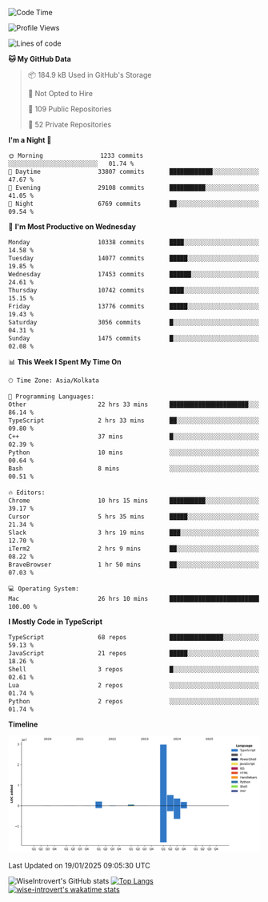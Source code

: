 <!--START_SECTION:waka-->
![Code Time](http://img.shields.io/badge/Code%20Time-2%2C135%20hrs-blue)

![Profile Views](http://img.shields.io/badge/Profile%20Views-0-blue)

![Lines of code](https://img.shields.io/badge/From%20Hello%20World%20I%27ve%20Written-43.2%20million%20lines%20of%20code-blue)

**🐱 My GitHub Data** 

> 📦 184.9 kB Used in GitHub's Storage 
 > 
> 🚫 Not Opted to Hire
 > 
> 📜 109 Public Repositories 
 > 
> 🔑 52 Private Repositories 
 > 
**I'm a Night 🦉** 

```text
🌞 Morning                1233 commits        ░░░░░░░░░░░░░░░░░░░░░░░░░   01.74 % 
🌆 Daytime                33807 commits       ████████████░░░░░░░░░░░░░   47.67 % 
🌃 Evening                29108 commits       ██████████░░░░░░░░░░░░░░░   41.05 % 
🌙 Night                  6769 commits        ██░░░░░░░░░░░░░░░░░░░░░░░   09.54 % 
```
📅 **I'm Most Productive on Wednesday** 

```text
Monday                   10338 commits       ████░░░░░░░░░░░░░░░░░░░░░   14.58 % 
Tuesday                  14077 commits       █████░░░░░░░░░░░░░░░░░░░░   19.85 % 
Wednesday                17453 commits       ██████░░░░░░░░░░░░░░░░░░░   24.61 % 
Thursday                 10742 commits       ████░░░░░░░░░░░░░░░░░░░░░   15.15 % 
Friday                   13776 commits       █████░░░░░░░░░░░░░░░░░░░░   19.43 % 
Saturday                 3056 commits        █░░░░░░░░░░░░░░░░░░░░░░░░   04.31 % 
Sunday                   1475 commits        █░░░░░░░░░░░░░░░░░░░░░░░░   02.08 % 
```


📊 **This Week I Spent My Time On** 

```text
🕑︎ Time Zone: Asia/Kolkata

💬 Programming Languages: 
Other                    22 hrs 33 mins      ██████████████████████░░░   86.14 % 
TypeScript               2 hrs 33 mins       ██░░░░░░░░░░░░░░░░░░░░░░░   09.80 % 
C++                      37 mins             █░░░░░░░░░░░░░░░░░░░░░░░░   02.39 % 
Python                   10 mins             ░░░░░░░░░░░░░░░░░░░░░░░░░   00.64 % 
Bash                     8 mins              ░░░░░░░░░░░░░░░░░░░░░░░░░   00.51 % 

🔥 Editors: 
Chrome                   10 hrs 15 mins      ██████████░░░░░░░░░░░░░░░   39.17 % 
Cursor                   5 hrs 35 mins       █████░░░░░░░░░░░░░░░░░░░░   21.34 % 
Slack                    3 hrs 19 mins       ███░░░░░░░░░░░░░░░░░░░░░░   12.70 % 
iTerm2                   2 hrs 9 mins        ██░░░░░░░░░░░░░░░░░░░░░░░   08.22 % 
BraveBrowser             1 hr 50 mins        ██░░░░░░░░░░░░░░░░░░░░░░░   07.03 % 

💻 Operating System: 
Mac                      26 hrs 10 mins      █████████████████████████   100.00 % 
```

**I Mostly Code in TypeScript** 

```text
TypeScript               68 repos            ███████████████░░░░░░░░░░   59.13 % 
JavaScript               21 repos            █████░░░░░░░░░░░░░░░░░░░░   18.26 % 
Shell                    3 repos             █░░░░░░░░░░░░░░░░░░░░░░░░   02.61 % 
Lua                      2 repos             ░░░░░░░░░░░░░░░░░░░░░░░░░   01.74 % 
Python                   2 repos             ░░░░░░░░░░░░░░░░░░░░░░░░░   01.74 % 
```



**Timeline**

![Lines of Code chart](https://raw.githubusercontent.com/wise-introvert/wise-introvert/master/assets/bar_graph.png)


 Last Updated on 19/01/2025 09:05:30 UTC
<!--END_SECTION:waka-->

![WiseIntrovert's GitHub stats](https://github-readme-stats.vercel.app/api?username=wise-introvert&count_private=true&show_icons=true)
[![Top Langs](https://github-readme-stats.vercel.app/api/top-langs/?username=wise-introvert&langs_count=10)](https://github.com/anuraghazra/github-readme-stats)
[![wise-introvert's wakatime stats](https://github-readme-stats.vercel.app/api/wakatime?username=wiseintrovert)](https://github.com/anuraghazra/github-readme-stats)

